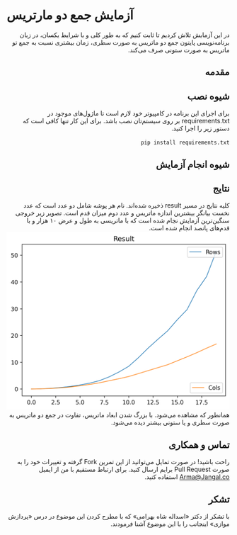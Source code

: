 # آزمایش جمع دو مارتریس
<div dir="rtl">
در این آزمایش تلاش کردیم تا ثابت کنیم که به طور کلی و با شرایط یکسان، در زبان برنامه‌نویسی پایتون جمع دو ماتریس به صورت سطری، زمان بیشتری نسبت به جمع تو ماتریس به صورت ستونی صرف می‌کند.


## مقدمه


## شیوه نصب
برای اجرای این برنامه در کامپیوتر خود لازم است تا ماژول‌های موجود در requirements.txt بر روی سیستم‌تان نصب باشد. برای این کار تنها کافی است که دستور زیر را اجرا کنید.

`pip install requirements.txt `


## شیوه انجام آزمایش


## نتایج
کلیه نتایج در مسیر result ذخیره شده‌اند. نام هر پوشه شامل دو عدد است که عدد نخست بیانگر بیشترین اندازه ماتریس و عدد دوم میزان قدم است.
تصویر زیر خروجی سنگین‌ترین آزمایش نجام شده است که با ماتریسی به طول و عرض ۱۰ هزار و با قدم‌های پانصد انجام شده است.
![alt text](https://github.com/LordArma/cambrac/blob/master/results/Until10000Step500/plot.png?raw=true "نتیجه اجرا تا سقف ۱۰ هزار با گام پانصد")
همانطور که مشاهده می‌شود. با بزرگ شدن ابعاد ماتریس، تفاوت در جمع دو ماتریس به صورت سطری و یا ستونی بیشتر دیده می‌شود.


## تماس و همکاری
راحت باشید! در صورت تمایل می‌توانید از این تمرین Fork گرفته و تغییرات خود را به صورت Pull Request برایم ارسال کنید. برای ارتباط مستقیم با من از ایمیل Arma@Jangal.co استفاده کنید.


## تشکر
با تشکر از دکتر «اسداله شاه بهرامی» که با مطرح کردن این موضوع در درس «پردازش موازی» اینجانب را با این موضوع آشنا فرمودند.
</div>
